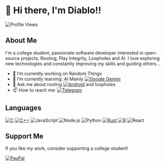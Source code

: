 # 👋 Hi there, I'm Diablo!!

![Profile Views](https://komarev.com/ghpvc/?username=Diabloxvx&color=blue)

## About Me

I'm a college student, passionate software developer interested in open-source projects, Rooting, Play Integrity, Loopholes and AI. I love exploring new technologies and constantly improving my skills and guiding others...

- 🔭 I’m currently working on Random Things
- 🌱 I’m currently learning: AI Mainly [![Google Gemini](https://img.shields.io/badge/Google%20Gemini-886FBF?logo=googlegemini&logoColor=fff)](#)
- 💬 Ask me about rooting [![Android](https://img.shields.io/badge/Android-3DDC84?logo=android&logoColor=white)](#) and loopholes
- 📫 How to reach me: [![Telegram](https://img.shields.io/badge/Telegram-2CA5E0?logo=telegram&logoColor=white)](t.me/Diablo_704)

## Languages

[![C](https://img.shields.io/badge/C-00599C?logo=c&logoColor=white)](#)
[![C++](https://img.shields.io/badge/C++-%2300599C.svg?logo=c%2B%2B&logoColor=white)](#)
![JavaScript](https://img.shields.io/badge/JavaScript-F7DF1E?style=for-the-badge&logo=javascript&logoColor=black)
![Node.js](https://img.shields.io/badge/Node.js-43853D?style=for-the-badge&logo=node-dot-js&logoColor=white)
![Python](https://img.shields.io/badge/Python-3776AB?style=for-the-badge&logo=python&logoColor=white)
[![Rust](https://img.shields.io/badge/Rust-%23000000.svg?e&logo=rust&logoColor=white)](#)
[![R](https://img.shields.io/badge/R-%23276DC3.svg?logo=r&logoColor=white)](#)
![React](https://img.shields.io/badge/React-20232A?style=for-the-badge&logo=react&logoColor=61DAFB)


## Support Me

If you like my work, consider supporting a college student!

[![PayPal](https://img.shields.io/badge/PayPal-003087?logo=paypal&logoColor=fff)](https://www.paypal.me/DeepakY7518)
